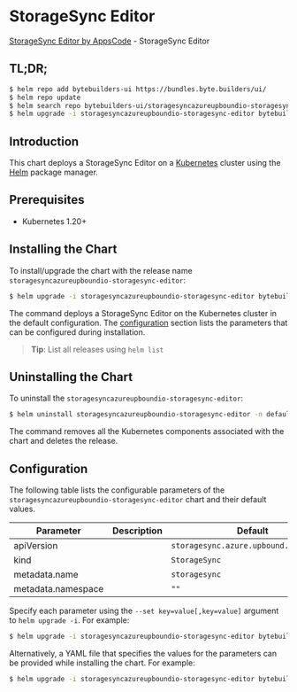 # StorageSync Editor

[StorageSync Editor by AppsCode](https://byte.builders) - StorageSync Editor

## TL;DR;

```bash
$ helm repo add bytebuilders-ui https://bundles.byte.builders/ui/
$ helm repo update
$ helm search repo bytebuilders-ui/storagesyncazureupboundio-storagesync-editor --version=v0.4.18
$ helm upgrade -i storagesyncazureupboundio-storagesync-editor bytebuilders-ui/storagesyncazureupboundio-storagesync-editor -n default --create-namespace --version=v0.4.18
```

## Introduction

This chart deploys a StorageSync Editor on a [Kubernetes](http://kubernetes.io) cluster using the [Helm](https://helm.sh) package manager.

## Prerequisites

- Kubernetes 1.20+

## Installing the Chart

To install/upgrade the chart with the release name `storagesyncazureupboundio-storagesync-editor`:

```bash
$ helm upgrade -i storagesyncazureupboundio-storagesync-editor bytebuilders-ui/storagesyncazureupboundio-storagesync-editor -n default --create-namespace --version=v0.4.18
```

The command deploys a StorageSync Editor on the Kubernetes cluster in the default configuration. The [configuration](#configuration) section lists the parameters that can be configured during installation.

> **Tip**: List all releases using `helm list`

## Uninstalling the Chart

To uninstall the `storagesyncazureupboundio-storagesync-editor`:

```bash
$ helm uninstall storagesyncazureupboundio-storagesync-editor -n default
```

The command removes all the Kubernetes components associated with the chart and deletes the release.

## Configuration

The following table lists the configurable parameters of the `storagesyncazureupboundio-storagesync-editor` chart and their default values.

|     Parameter      | Description |                      Default                      |
|--------------------|-------------|---------------------------------------------------|
| apiVersion         |             | <code>storagesync.azure.upbound.io/v1beta1</code> |
| kind               |             | <code>StorageSync</code>                          |
| metadata.name      |             | <code>storagesync</code>                          |
| metadata.namespace |             | <code>""</code>                                   |


Specify each parameter using the `--set key=value[,key=value]` argument to `helm upgrade -i`. For example:

```bash
$ helm upgrade -i storagesyncazureupboundio-storagesync-editor bytebuilders-ui/storagesyncazureupboundio-storagesync-editor -n default --create-namespace --version=v0.4.18 --set apiVersion=storagesync.azure.upbound.io/v1beta1
```

Alternatively, a YAML file that specifies the values for the parameters can be provided while
installing the chart. For example:

```bash
$ helm upgrade -i storagesyncazureupboundio-storagesync-editor bytebuilders-ui/storagesyncazureupboundio-storagesync-editor -n default --create-namespace --version=v0.4.18 --values values.yaml
```
